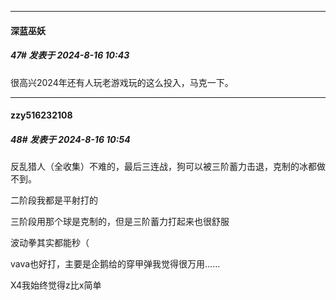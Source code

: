 ﻿
*****

####  深蓝巫妖  
##### 47#       发表于 2024-8-16 10:43

很高兴2024年还有人玩老游戏玩的这么投入，马克一下。


*****

####  zzy516232108  
##### 48#       发表于 2024-8-16 10:54

反乱猎人（全收集）不难的，最后三连战，狗可以被三阶蓄力击退，克制的冰都做不到。

二阶段我都是平射打的

三阶段用那个球是克制的，但是三阶蓄力打起来也很舒服

波动拳其实都能秒（

vava也好打，主要是企鹅给的穿甲弹我觉得很万用……

X4我始终觉得z比x简单

